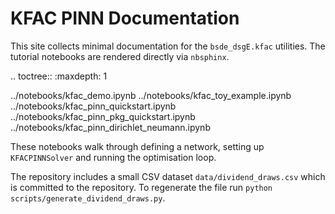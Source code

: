 # KFAC PINN Documentation

This site collects minimal documentation for the `bsde_dsgE.kfac` utilities. The tutorial notebooks are rendered directly via ``nbsphinx``.

.. toctree::
   :maxdepth: 1

   ../notebooks/kfac_demo.ipynb
   ../notebooks/kfac_toy_example.ipynb
   ../notebooks/kfac_pinn_quickstart.ipynb
   ../notebooks/kfac_pinn_pkg_quickstart.ipynb
   ../notebooks/kfac_pinn_dirichlet_neumann.ipynb

These notebooks walk through defining a network, setting up ``KFACPINNSolver`` and running the optimisation loop.

The repository includes a small CSV dataset `data/dividend_draws.csv` which is
committed to the repository. To regenerate the file run
``python scripts/generate_dividend_draws.py``.
